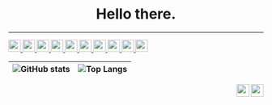 <h1 align="center">Hello there.</h1>

***

<a href="https://github.com/bannev1" target="_blank" align="center">
	<img height="24" width="24" src="https://gist.githubusercontent.com/bannev1/e9dbf832735144ef8ac503e4efc9424f/raw/7f98e96a0ec4719711cf2e2a9763db4e220c2adb/githubLogoWhite.svg#gh-dark-mode-only"/>
	<img height="24" width="24" src="https://gist.githubusercontent.com/bannev1/f36f32fe3562990b6eee8f06e3de8e9f/raw/b21bf01ce2062ddc02c3a1173ff8a76a75de48db/githubLogoBlack.svg#gh-light-mode-only"/>
</a>
<a href="https://stackoverflow.com/users/15690172/realhuman" target="_blank" align="center">
	<img height="24" width="24" src="https://gist.githubusercontent.com/bannev1/ecbe52fd41da94a3a985788ffabf826d/raw/ba93e006e86a244908b26553166e73976680cdfd/stackoverflowLogoWhite.svg#gh-dark-mode-only"/>
	<img height="24" width="24" src="https://gist.githubusercontent.com/bannev1/f653c4a2349bbebbc2f51d6fc57a87ef/raw/dac6180914fb91259cc712a6d75dfdf2dcd9f0e8/stackoverflowLogoBlack.svg#gh-light-mode-only"/>
</a>
<a href="https://www.thingiverse.com/realhuman0/designs" target="_blank" align="center">
	<img height="24" width="24" src="https://gist.githubusercontent.com/bannev1/28608457a98b6e7a29153b6b7646f191/raw/b12fca68f65a5d44b11db1bacf6b42e45066edee/thingiverseLogoWhite.svg#gh-dark-mode-only"/>
	<img height="24" width="24" src="https://gist.githubusercontent.com/bannev1/950a4927f468353ab894b620e7c98e02/raw/156b5c0a68fee05e0371a9cc248967917be61064/thingiverseLogoBlack.svg#gh-light-mode-only"/>
</a>
<a href="https://letterboxd.com/beansapien/" target="_blank" align="center">
	<img height="24" width="24" src="https://gist.githubusercontent.com/bannev1/e192fe703a594d9a8c78547348c3e1f7/raw/0aea7e9baaaeb6f8747ee1f65b8fd9fc781dce64/letterboxdLogoWhite.svg#gh-dark-mode-only"/>
	<img height="24" width="24" src="https://gist.githubusercontent.com/bannev1/c2059d231f9409552022639e90b83d74/raw/fa7f8d9b68714f6eac3b5649942938395e2ba08c/letterboxdLogoBlack.svg#gh-light-mode-only"/>
</a>
<a href="mailto:valentinavbanner@gmail.com" target="_blank" align="center">
	<img height="24" width="24" src="https://gist.githubusercontent.com/bannev1/14382b353a28d6e8c3600b81ca486483/raw/6da74acc250127b7dd01b8edfd6f25d847ad9730/emailLogoWhite.svg#gh-dark-mode-only"/>
	<img height="24" width="24" src="https://gist.githubusercontent.com/bannev1/dc99719fe91331cdaae4e98678d05d55/raw/db9f1e23edd028fc65510eea2bda5021d34da640/emailLogoBlack.svg#gh-light-mode-only"/>
</a>
	
| ![GitHub stats](https://github-readme-stats.vercel.app/api?username=bannev1&show_icons=true&theme=github_dark&show_icons=true&hide_border=true&include_all_commits=true&count_private=true&custom_title=GitHub%20Statistics%3A) | ![Top Langs](https://github-readme-stats.vercel.app/api/top-langs/?username=bannev1&layout=compact&theme=github_dark&langs_count=6&hide_border=true&custom_title=Most%20Used%20Languages%3A) | 
| --- | --- |

<a href="https://valentinabanner.com" align="right" target="_blank">
	<img src="https://gist.githubusercontent.com/bannev1/c49158b1b711a851bbed00077f443efc/raw/a14704976ce7b0dfe21f6b96595f2a7072d434e9/linkWhite.svg#gh-dark-mode-only" width="25" align="right">
	<img src="https://gist.githubusercontent.com/bannev1/bc0f2132ccbe757d3ab1c0d7f418fedc/raw/5807bfe11fa8d43af5c99641f4ff015448333b3b/linkBlack.svg#gh-light-mode-only" width="25" align="right">
</a>
